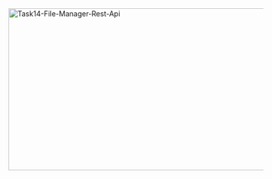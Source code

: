 <img src="https://socialify.git.ci/Asanda001019/Task14-File-Manager-Rest-Api/image?language=1&owner=1&name=1&stargazers=1&theme=Light" alt="Task14-File-Manager-Rest-Api" width="640" height="320" />
